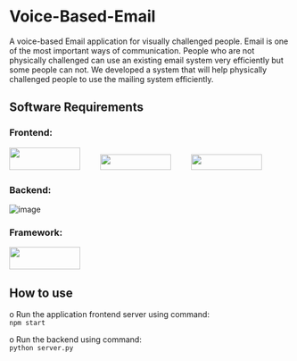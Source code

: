 # Voice-Based-Email

A voice-based Email application for visually challenged people. Email is one of the most important ways of communication. People who are not physically challenged can use an existing email system very efficiently but some people can not. We developed a system that will help physically challenged people to use the mailing system efficiently.

## Software Requirements

### Frontend:

<img src="https://user-images.githubusercontent.com/57532977/236160307-1300cbcf-156c-45f9-a43b-94aa8c49beb0.png" width="127" height="40" />&emsp;  &emsp; 
<img src="https://user-images.githubusercontent.com/57532977/236159886-900c442d-9417-42ae-8b33-cd354536d158.png" width="127" height="28" />&emsp;  &emsp; 
<img src="https://user-images.githubusercontent.com/57532977/236159951-bb8eecc4-5677-482b-b124-45f5ea3fd100.png" width="127" height="28" />

### Backend:

![image](https://user-images.githubusercontent.com/57532977/236160047-85418e94-de6f-4f44-a9c8-73979e27edcc.png)

### Framework:

<img src="https://user-images.githubusercontent.com/57532977/236164779-ac5cb7ad-468e-4063-8c9f-3d78a4c57666.png" width="127" height="40" />

## How to use

o Run the application frontend server using command:<br>
`npm start`

o Run the backend using command:<br>
`python server.py`



